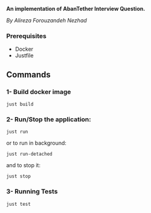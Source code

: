 **An implementation of AbanTether Interview Question.**

_By Alireza Forouzandeh Nezhad_

### Prerequisites
- Docker
- Justfile

## Commands

### 1- Build docker image
```
just build
```
### 2- Run/Stop the application:
```
just run
```
or to run in background:
```
just run-detached
```
and to stop it:
```
just stop
```
### 3- Running Tests
```
just test
```
